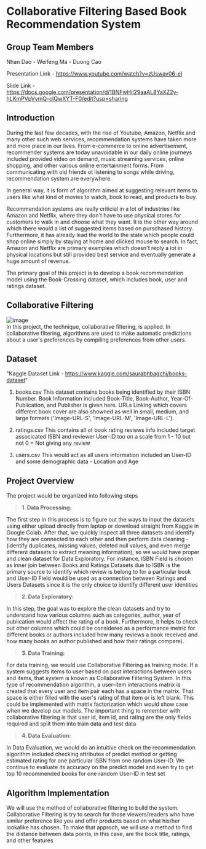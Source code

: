 # Collaborative Filtering Based Book Recommendation System
## Group Team Members

Nhan Dao - Weifeng Ma - Duong Cao

Presentation Link - https://www.youtube.com/watch?v=zUswav06-eI

Slide Link - https://docs.google.com/presentation/d/1BNFwHiI29aaAL8YaXZ2y-hLKmPVpVymQ-cIQwXYT-F0/edit?usp=sharing

## Introduction

During the last few decades, with the rise of Youtube, Amazon, Netflix and many other such web services, recommendation systems have taken more and more place in our lives. From e-commerce to online advertisement, recommender systems are today unavoidable in our daily online journeys included provided video on demand, music streaming services, online shopping, and other various online entertainment forms. From communicating with old friends ot listening to songs while driving, recommendation system are everywhere.

In general way, it is form of algorithm aimed at suggesting relevant items to users like what kind of movies to watch, book to read, and products to buy.

Recommendation systems are really criticial in a lot of industries like Amazon and Netflix, where they don't have to use physical stores for customers to walk in and choose what they want. It is the other way around which there would a list of suggested items based on purschased history. Furthermore, it has already lead the world to the state which people could shop online simply by staying at home and clicked mouse to search. In fact, Amazon and Netflix are primary examples which doesn't reply a lot in physical locations but still provided best service and eventually generate a huge amount of revenue.

The primary goal of this project is to develop a book recommendation model using the Book-Crossing dataset, which includes book, user and ratings dataset.

## Collaborative Filtering
![image](https://user-images.githubusercontent.com/32551600/145658137-2a48ba82-ce45-43dd-a028-669ef594f519.png)<br />
In this project, the technique, collaborative filtering, is applied. In collaborative filtering, algorithms are used to make automatic predictions about a user's preferences by compiling preferences from other users.

## Dataset

"Kaggle Dataset Link - https://www.kaggle.com/saurabhbagchi/books-dataset"

1. books.csv
   This dataset contains books being identified by their ISBN Number. Book Information included Book-Title, Book-Author, Year-Of-Publication, and Publisher is given here. URLs    Linking which covers different book cover are also showned as well in small, medium, and large formats ('Image-URL-S', 'Image-URL-M', 'Image-URL-L').

2. ratings.csv
   This contains all of book rating reviews info included target associcated ISBN and reviewer User-ID too on a scale from 1 - 10 but not 0 = Not giving any review
   
3. users.csv
  This would act as all users information included an User-ID and some demographic data - Location and Age 

## Project Overview

The project would be organized into following steps

> **1. Data Processing:** 

The first step in this process is to figure out the ways to input the datasets using either upload directly from laptop or download straight from Kaggle in Google Colab.
After that, we quickly inspect all three datasets and identify how they are connected to each other and then perform data cleaning - (identify duplicates, missing values, deleted null values, and even merge different datasets to extract meaning information), so we would have proper and clean dataset for Data Exploratory. For instance, ISBN Field is chosen as inner join between Books and Ratings Datasets due to ISBN is the primary source to identify which review is belong to for a particular book and User-ID Field would be used as a connection between Ratings and Users Datasets since it is the only choice to identify different user identities

> **2. Data Exploratory:** 

In this step, the goal was to explore the clean datasets and try to understand how various columns such as categories, author, year of publication would affect the rating of a book. Furthermore, it helps to check out other columns which could be considered as a performance metric for different books or authors included how many reviews a book received and how many books an author published and how their ratings compare).

> **3. Data Training:** 

For data training, we would use Collaborative Filtering as training mode. If a system suggests items to user based on past interactions between users and items, that system is known as Collaborative Filtering System. In this type of recommendation algorithm, a user-item interactions matrix is created that every user and item pair each has a space in the matrix. That space is either filled with the user's rating of that item or is left blank. This could be implemented with matrix factorization which would show case when we develop our models. The important thing to remember with collaborative filtering is that user id, item id, and rating are the only fields required and split them into train data and test data

> **4. Data Evaluation:** 

In Data Evaluation, we would do an intuitive check on the recommendation algorithm included checking attributes of predict method or getting estimated rating for one particular ISBN from one random User-ID. We continue to evaluate its accuracy on the predict model and even try to get top 10 recommended books for one random User-ID in test set

## Algorithm Implementation

We will use the method of collaborative filtering to build the system. Collaborative Filtering is try to search for those viewers/readers who have similar preference like you and offer products based on what his/her lookalike has chosen. To make that approch, we will use a method to find the distance between data points, in this case, are the book title, ratings, and other features

